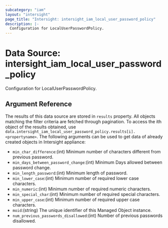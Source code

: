 ```yaml
---
subcategory: "iam"
layout: "intersight"
page_title: "Intersight: intersight_iam_local_user_password_policy"
description: |-
  Configuration for LocalUserPasswordPolicy.
---
```


# Data Source: intersight_iam_local_user_password_policy
Configuration for LocalUserPasswordPolicy.
## Argument Reference
The results of this data source are stored in `results` property.
All objects matching the filter criteria are fetched through pagination.
To access the ith object of the results obtained, use `data.intersight_iam_local_user_password_policy.results[i].<propertyname>`.
The following arguments can be used to get data of already created objects in Intersight appliance:
* `min_char_difference`:(int) Minimum number of characters different from previous password. 
* `min_days_between_password_change`:(int) Minimum Days allowed between password change. 
* `min_length_password`:(int) Minimum length of password. 
* `min_lower_case`:(int) Minimum number of required lower case characters. 
* `min_numeric`:(int) Minimum number of required numeric characters. 
* `min_special_char`:(int) Minimum number of required special characters. 
* `min_upper_case`:(int) Minimum number of required upper case characters. 
* `moid`:(string) The unique identifier of this Managed Object instance. 
* `num_previous_passwords_disallowed`:(int) Number of previous passwords disallowed. 
 